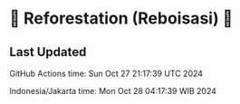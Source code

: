 
# 🌳 Reforestation (Reboisasi) 🌲

## Last Updated

GitHub Actions time: Sun Oct 27 21:17:39 UTC 2024

Indonesia/Jakarta time: Mon Oct 28 04:17:39 WIB 2024
